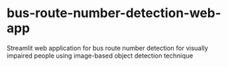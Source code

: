 # bus-route-number-detection-web-app

Streamlit web application for bus route number detection for visually impaired people using image-based object detection technique
